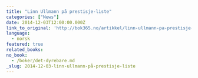 ```yaml
---
title: "Linn Ullmann på prestisje-liste"
categories: ["News"]
date: 2014-12-03T12:00:00.000Z
link_to_original: 'http://bok365.no/artikkel/linn-ullmann-pa-prestisje-liste/'
language:
  - norsk
featured: true
related_books:
no_book:
  - /boker/det-dyrebare.md
_slug: 2014-12-03-linn-ullmann-på-prestisje-liste
---
```

